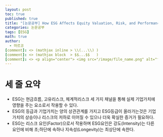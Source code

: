 ```yaml
---
layout: post
toc: true
published: true
title: "[논문공부] How ESG Affects Equity Valuation, Risk, and Performance"
categories: 논문공부
tags: [ESG]
math: true
author:
  - 마르코
[comment]: <> (mathjax inline > \\(...\\) )
[comment]: <> (mathjax block  > $$...$$   )
[comment]: <> <p align="center"> <img src="/image/file_name.png" alt="file_name" width="420" height="300"> </p>
---
```


# 세 줄 요약
- ESG는 현금흐름, 고유리스크, 체계적리스크 세 가지 채널을 통해 실제 기업가치에 영향을 주는 요소로서 작용할 수 있다.
- ESG의 등급과 기업가치는 양의 상관관계를 가지고 ESG등급이 올라가는것은 기업가치의 상승이나 리스크의 저하로 이어질 수 있으나 더욱 확실한 증거가 필요하다.
- ESG는 리스크 요인(Factor)으로서 작용하며 ESG요인은 강도(Intensity)는 다른 요인에 비해 초;하단에 속하나 지속성(Longevity)는 최상단에 속한다.